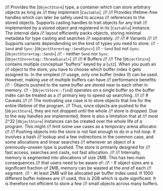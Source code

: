 //! Provides the [`ObjectStore`] type, a container which can store arbitrary objects as long as
//! they implement [`Castable`].
//!
//! Provides lifetime-free handles which can later be safely used to access
//! references to the stored objects.  Supports casting handles to trait objects for any trait
//! implemented by a stored object and registered in its [`Castable`] instance.  The internal data
//! layout efficiently packs objects, storing minimal metadata for type casting and searches
//! separately.
//!
//! # Variants
//!
//! Supports variants dependending on the kind of types you need to store:
//! - `Send` and `Sync`: [`ObjectStore<tag::SendSync>`]
//! - `Send` but not `Sync`: [`ObjectStore<tag::Send>`]
//! - neither `Send` nor `Sync`: [`ObjectStore<tag::ThreadLocal>`]
//!
//! # Buffers
//!
//! The [`ObjectStore`] contains multiple conceptual "buffers" keyed by a [`u32`]. When you push an
//! object to the store, you have to choose which buffer index it gets assigned to. In the simplest
//! usage, only one buffer (index 0) can be used. However, making use of multiple buffers can have
//! performance benefits:
//! - Objects pushed to the same buffer are stored near to each other in memory.
//! - [`ObjectStore::find`] operates on a single buffer so the buffer index can be treated as a
//! primary key to speed up searching.
//!
//! # Caveats
//!
//! The motivating use case is to store objects that live for the entire lifetime of the program.
//! Thus, once objects are pushed to the [`ObjectStore`], they are not dropped until the whole
//! store is dropped. Due to the way handles are implemented, there is also a limitation that at
//! most 2^32 [`ObjectStore`] instances can be created over the whole life of a program. This might
//! limit some use cases as a temporary arena allocator.
//!
//! Pushing objects into the store is not fast enough to do in a hot loop. It involves a hash
//! lookup and a few indirections in the common case, and some allocations and linear searches
//! whenever an object of a previously-unseen type is pushed. The store is primarily designed for
//! fast access, searches and casts, not fast allocation.
//!
//! Internally, memory is segmented into allocations of size 2MB. This has two main consequences
//! that users need to be aware of:
//! - If object sizes are a significant fraction of 2MB, memory can be wasted at the end of each
//! segment.
//! - At least 2MB will be allocated per buffer index used. If 1000 different buffer indexes are
//! used, this is 2GB which is quite significant. It is therefore not efficient to store a few
//! small objects across many buffers.

